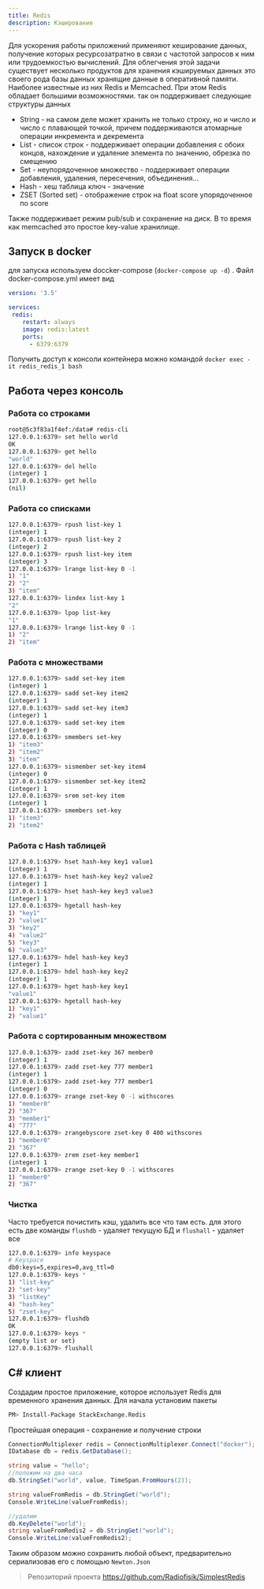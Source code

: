 ```yaml
---
title: Redis
description: Кэширование
---
```


Для ускорения работы приложений применяют кеширование данных, получение которых ресурсозатратно в связи с частотой запросов к ним или трудоемкостью вычислений. Для облегчения этой задачи существует несколько продуктов для хранения кэшируемых данных это своего рода базы данных хранящие данные в оперативной памяти. Наиболее известные из них Redis и Memcached. При этом Redis обладает большими возможностями. так он поддерживает следующие структуры данных

- String - на самом деле может хранить не только строку, но и число и число с плавающей точкой, причем поддерживаются атомарные операции инкремента и декремента
- List - список строк - поддерживает операции добавления с обоих концов, нахождение и удаление элемента по значению, обрезка по смещению
- Set - неупорядоченное множество - поддерживает операции добавления, удаления, пересечения, объединения...
- Hash - хеш таблица ключ - значение
- ZSET (Sorted set) - отображение строк на float score упорядоченное по score

Также поддерживает режим pub/sub и сохранение на диск. В то время как memcached это простое key-value хранилище.

## Запуск в docker

для запуска используем doccker-compose (`docker-compose up -d`) . Файл docker-compose.yml имеет вид

```yml
version: '3.5'

services:
 redis:
    restart: always
    image: redis:latest
    ports:
      - 6379:6379
```

Получить доступ к консоли контейнера можно командой `docker exec -it redis_redis_1 bash`

## Работа через консоль

### Работа со строками

```bash
root@5c3f83a1f4ef:/data# redis-cli
127.0.0.1:6379> set hello world
OK
127.0.0.1:6379> get hello
"world"
127.0.0.1:6379> del hello
(integer) 1
127.0.0.1:6379> get hello
(nil)
```

### Работа со списками

```bash
127.0.0.1:6379> rpush list-key 1
(integer) 1
127.0.0.1:6379> rpush list-key 2
(integer) 2
127.0.0.1:6379> rpush list-key item
(integer) 3
127.0.0.1:6379> lrange list-key 0 -1
1) "1"
2) "2"
3) "item"
127.0.0.1:6379> lindex list-key 1
"2"
127.0.0.1:6379> lpop list-key
"1"
127.0.0.1:6379> lrange list-key 0 -1
1) "2"
2) "item"
```

### Работа с множествами

```bash
127.0.0.1:6379> sadd set-key item
(integer) 1
127.0.0.1:6379> sadd set-key item2
(integer) 1
127.0.0.1:6379> sadd set-key item3
(integer) 1
127.0.0.1:6379> sadd set-key item
(integer) 0
127.0.0.1:6379> smembers set-key
1) "item3"
2) "item2"
3) "item"
127.0.0.1:6379> sismember set-key item4
(integer) 0
127.0.0.1:6379> sismember set-key item2
(integer) 1
127.0.0.1:6379> srem set-key item
(integer) 1
127.0.0.1:6379> smembers set-key
1) "item3"
2) "item2"
```

### Работа с Hash таблицей

```bash
127.0.0.1:6379> hset hash-key key1 value1
(integer) 1
127.0.0.1:6379> hset hash-key key2 value2
(integer) 1
127.0.0.1:6379> hset hash-key key3 value3
(integer) 1
127.0.0.1:6379> hgetall hash-key
1) "key1"
2) "value1"
3) "key2"
4) "value2"
5) "key3"
6) "value3"
127.0.0.1:6379> hdel hash-key key3
(integer) 1
127.0.0.1:6379> hdel hash-key key2
(integer) 1
127.0.0.1:6379> hget hash-key key1
"value1"
127.0.0.1:6379> hgetall hash-key
1) "key1"
2) "value1"
```

### Работа с сортированным множеством

```bash
127.0.0.1:6379> zadd zset-key 367 member0
(integer) 1
127.0.0.1:6379> zadd zset-key 777 member1
(integer) 1
127.0.0.1:6379> zadd zset-key 777 member1
(integer) 0
127.0.0.1:6379> zrange zset-key 0 -1 withscores
1) "member0"
2) "367"
3) "member1"
4) "777"
127.0.0.1:6379> zrangebyscore zset-key 0 400 withscores
1) "member0"
2) "367"
127.0.0.1:6379> zrem zset-key member1
(integer) 1
127.0.0.1:6379> zrange zset-key 0 -1 withscores
1) "member0"
2) "367"
```

### Чистка

Часто требуется почистить кэш, удалить все что там есть. для этого есть две команды `flushdb` - удаляет текущую БД и `flushall` - удаляет все

```bash
127.0.0.1:6379> info keyspace
# Keyspace
db0:keys=5,expires=0,avg_ttl=0
127.0.0.1:6379> keys *
1) "list-key"
2) "set-key"
3) "listKey"
4) "hash-key"
5) "zset-key"
127.0.0.1:6379> flushdb
OK
127.0.0.1:6379> keys *
(empty list or set)
127.0.0.1:6379> flushall
```

## C# клиент

Создадим простое приложение, которое использует Redis для временного хранения данных. Для начала установим пакеты

```bash
PM> Install-Package StackExchange.Redis
```

Простейшая операция - сохранение и получение строки

```c#
ConnectionMultiplexer redis = ConnectionMultiplexer.Connect("docker");
IDatabase db = redis.GetDatabase();

string value = "hello";
//положим на два часа
db.StringSet("world", value, TimeSpan.FromHours(2));

string valueFromRedis = db.StringGet("world");
Console.WriteLine(valueFromRedis);

//удалим
db.KeyDelete("world");
string valueFromRedis2 = db.StringGet("world");
Console.WriteLine(valueFromRedis2);
```

Таким образом можно сохранить любой объект, предварительно сериализовав его с помощью `Newton.Json`

> Репозиторий проекта https://github.com/Radiofisik/SimplestRedis